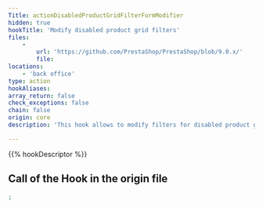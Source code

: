 ```yaml
---
Title: actionDisabledProductGridFilterFormModifier
hidden: true
hookTitle: 'Modify disabled product grid filters'
files:
    -
        url: 'https://github.com/PrestaShop/PrestaShop/blob/9.0.x/'
        file: 
locations:
    - 'back office'
type: action
hookAliases: 
array_return: false
check_exceptions: false
chain: false
origin: core
description: 'This hook allows to modify filters for disabled product grid'

---
```


{{% hookDescriptor %}}

## Call of the Hook in the origin file

```php
;
```
